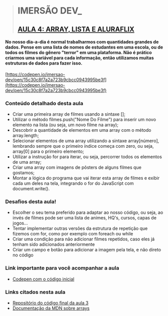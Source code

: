 > # IMERSÃO DEV\_
>
> ## [AULA 4: ARRAY, LISTA E ALURAFLIX](https://www.youtube.com/watch?v=WkLsAAd1sa0)

#### No nosso dia-a-dia é normal trabalharmos com quantidades grandes de dados. Pense em uma lista de nomes de estudantes em uma escola, ou de todos os filmes do gênero "terror" em uma plataforma. Não é prático criarmos uma variável para cada informação, então utilizamos muitas estruturas de dados para fazer isso.

[https://codepen.io/imersao-dev/pen/15c30c8f7a2a723b9cbcc0943995be3f](https://codepen.io/imersao-dev/pen/15c30c8f7a2a723b9cbcc0943995be3f)

### Conteúdo detalhado desta aula

- Criar uma primeira array de filmes usando a sintaxe [];
- Utilizar o método filmes.push("Nome Do Filme") para inserir um novo elemento na lista (ou seja, um novo filme na array);
- Descobrir a quantidade de elementos em uma array com o método array.length;
- Selecionar elementos de uma array utilizando a sintaxe array[número], lembrando sempre que o primeiro índice começa com zero, ou seja, array[0] para o primeiro elemento;
- Utilizar a instrução for para iterar, ou seja, percorrer todos os elementos de uma array;
- Criar uma array com imagens de pôsters de alguns filmes que gostamos;
- Montar a lógica do programa que vai iterar esta array de filmes e exibir cada um deles na tela, integrando o for do JavaScript com document.write().

### Desafios desta aula!

- Escolher o seu tema preferido para adaptar ao nosso código, ou seja, ao invés de filmes pode ser uma lista de animes, HQ's, cursos, capas de jogos...
- Tentar implementar outras versões da estrutura de repetição que fizemos com for, como por exemplo com foreach ou while
- Criar uma condição para não adicionar filmes repetidos, caso eles já tenham sido adicionados anteriormente
- Criar um campo e botão para adicionar a imagem pela tela, e não direto no código

### Link importante para você acompanhar a aula

- [Codepen com o código inicial](https://codepen.io/imersao-dev/pen/15c30c8f7a2a723b9cbcc0943995be3f)

### Links citados nesta aula

- [Repositório do código final da aula 3](https://codepen.io/imersao-dev/pen/ed0d1084a1f81286372a1ac5da0e3171)
- [Documentação da MDN sobre arrays](https://developer.mozilla.org/pt-BR/docs/Web/JavaScript/Reference/Global_Objects/Array)
